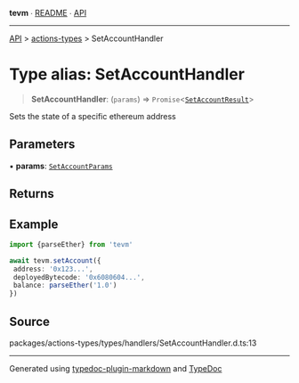 **tevm** ∙ [README](../../README.md) ∙ [API](../../API.md)

***

[API](../../API.md) > [actions-types](../README.md) > SetAccountHandler

# Type alias: SetAccountHandler

> **SetAccountHandler**: (`params`) => `Promise`\<[`SetAccountResult`](../../index/type-aliases/SetAccountResult.md)\>

Sets the state of a specific ethereum address

## Parameters

▪ **params**: [`SetAccountParams`](../../index/type-aliases/SetAccountParams.md)

## Returns

## Example

```ts
import {parseEther} from 'tevm'

await tevm.setAccount({
 address: '0x123...',
 deployedBytecode: '0x6080604...',
 balance: parseEther('1.0')
})
```

## Source

packages/actions-types/types/handlers/SetAccountHandler.d.ts:13

***
Generated using [typedoc-plugin-markdown](https://www.npmjs.com/package/typedoc-plugin-markdown) and [TypeDoc](https://typedoc.org/)
